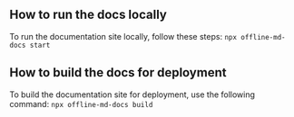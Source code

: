 
## How to run the docs locally
To run the documentation site locally, follow these steps:
`npx offline-md-docs start`

## How to build the docs for deployment
To build the documentation site for deployment, use the following command:
`npx offline-md-docs build`